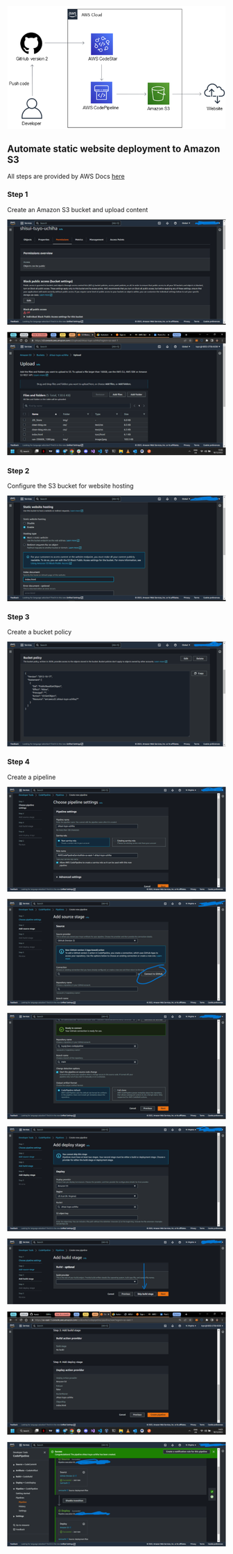 #

![deployment_architecture](https://github.com/tuyojr/aws-codepipeline/blob/main/steps/static_web_deployment_automation_architecture.png)

## Automate static website deployment to Amazon S3

All steps are provided by AWS Docs [here](https://docs.aws.amazon.com/prescriptive-guidance/latest/patterns/automate-static-website-deployment-to-amazon-s3.html)

### Step 1

Create an Amazon S3 bucket and upload content

![create_bucket](https://github.com/tuyojr/aws-codepipeline/blob/main/steps/create_bucket.png)

![upload_files](https://github.com/tuyojr/aws-codepipeline/blob/main/steps/upload_files.png)

### Step 2

Configure the S3 bucket for website hosting

![enable_static_hosting](https://github.com/tuyojr/aws-codepipeline/blob/main/steps/enable_static_hosting.png)

### Step 3

Create a bucket policy

![update_bucket_policy](https://github.com/tuyojr/aws-codepipeline/blob/main/steps/update_bucket_policy.png)

### Step 4

Create a pipeline

![create_pipeline](https://github.com/tuyojr/aws-codepipeline/blob/main/steps/create_pipeline.png)

![setup_github](https://github.com/tuyojr/aws-codepipeline/blob/main/steps/setup_github.png)

![setup_github](https://github.com/tuyojr/aws-codepipeline/blob/main/steps/setup_github_II.png)

![deploy](https://github.com/tuyojr/aws-codepipeline/blob/main/steps/deploy_stage.png)

![skip](https://github.com/tuyojr/aws-codepipeline/blob/main/steps/skip.png)

![set_s3](https://github.com/tuyojr/aws-codepipeline/blob/main/steps/set_s3.png)

![pipeline](https://github.com/tuyojr/aws-codepipeline/blob/main/steps/pipeline.png)
